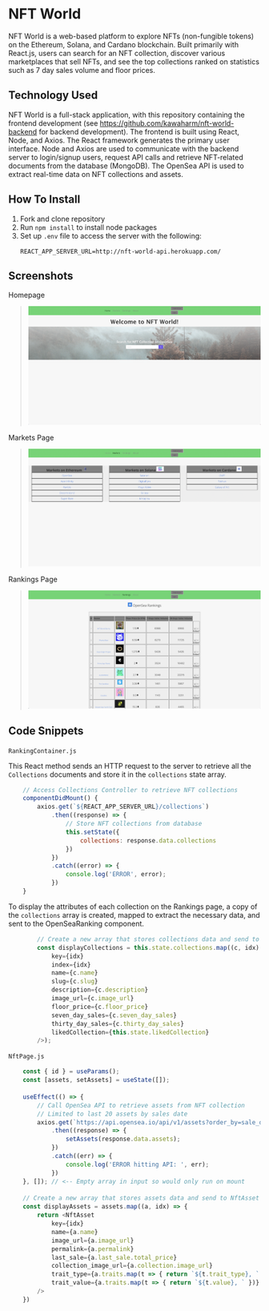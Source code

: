 # NFT World

NFT World is a web-based platform to explore NFTs (non-fungible tokens) on the Ethereum, Solana, and Cardano blockchain. Built primarily with React.js, users can search for an NFT collection, discover various marketplaces that sell NFTs, and see the top collections ranked on statistics such as 7 day sales volume and floor prices.   

## Technology Used

NFT World is a full-stack application, with this repository containing the frontend development (see https://github.com/kawaharm/nft-world-backend for backend development). The frontend is built using React, Node, and Axios. The React framework generates the primary user interface. Node and Axios are used to communicate with the backend server to login/signup users, request API calls and retrieve NFT-related documents from the database (MongoDB). The OpenSea API is used to extract real-time data on NFT collections and assets. 

## How To Install

1. Fork and clone repository
2. Run `npm install` to install node packages
3. Set up `.env` file to access the server with the following:
    ```
    REACT_APP_SERVER_URL=http://nft-world-api.herokuapp.com/
    ```

## Screenshots
Homepage
> ![Image](./img/homepage.png)

Markets Page
> ![Image](./img/markets-page.png)

Rankings Page
> ![Image](./img/rankings-page.png)

## Code Snippets

`RankingContainer.js`

This React method sends an HTTP request to the server to retrieve all the `Collections` documents and store it in the `collections` state array.
```js
    // Access Collections Controller to retrieve NFT collections
    componentDidMount() {
        axios.get(`${REACT_APP_SERVER_URL}/collections`)
            .then((response) => {
                // Store NFT collections from database
                this.setState({
                    collections: response.data.collections
                })
            })
            .catch((error) => {
                console.log('ERROR', error);
            })
    }
```

To display the attributes of each collection on the Rankings page, a copy of the `collections` array is created, mapped to extract the necessary data, and sent to the OpenSeaRanking component.
```js
        // Create a new array that stores collections data and send to OpenSeaRanking Component 
        const displayCollections = this.state.collections.map((c, idx) => <OpenSeaRanking
            key={idx}
            index={idx}
            name={c.name}
            slug={c.slug}
            description={c.description}
            image_url={c.image_url}
            floor_price={c.floor_price}
            seven_day_sales={c.seven_day_sales}
            thirty_day_sales={c.thirty_day_sales}
            likedCollection={this.state.likedCollection}
        />);
```

`NftPage.js`

```js
    const { id } = useParams();
    const [assets, setAssets] = useState([]);
 
    useEffect(() => {
        // Call OpenSea API to retrieve assets from NFT collection
        // Limited to last 20 assets by sales date
        axios.get(`https://api.opensea.io/api/v1/assets?order_by=sale_date&order_direction=desc&offset=0&limit=20&collection=${id}`)
            .then((response) => {
                setAssets(response.data.assets);
            })
            .catch((err) => {
                console.log('ERROR hitting API: ', err);
            })
    }, []); // <-- Empty array in input so would only run on mount

    // Create a new array that stores assets data and send to NftAsset Component 
    const displayAssets = assets.map((a, idx) => {
        return <NftAsset
            key={idx}
            name={a.name}
            image_url={a.image_url}
            permalink={a.permalink}
            last_sale={a.last_sale.total_price}
            collection_image_url={a.collection.image_url}
            trait_type={a.traits.map(t => { return `${t.trait_type}, ` })}
            trait_value={a.traits.map(t => { return `${t.value}, ` })}
        />
    })
```
